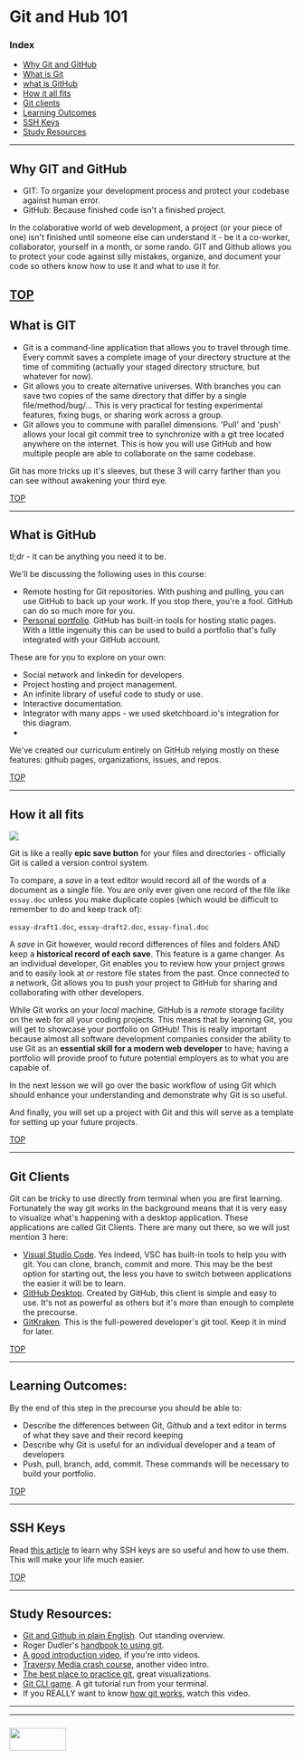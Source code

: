 # Git and Hub 101

### Index
* [Why Git and GitHub](#why-git-and-github)
* [What is Git](#what-is-git)
* [what is GitHub](#what-is-github)
* [How it all fits](#how-it-all-fits)
* [Git clients](#git-clients)
* [Learning Outcomes](#learning-outcomes)
* [SSH Keys](#ssh-keys)
* [Study Resources](#study-resources)

---
## Why GIT and GitHub 
* GIT: To organize your development process and protect your codebase against human error.
* GitHub: Because finished code isn't a finished project.  

In the colaborative world of web development, a project (or your piece of one) isn't finished until someone else can understand it - be it a co-worker, collaborator, yourself in a month, or some rando. GIT and Github allows you to protect your code against silly mistakes, organize, and document your code so others know how to use it and what to use it for.

[TOP](#index)
-------
## What is GIT 
* Git is a command-line application that allows you to travel through time.  Every commit saves a complete image of your directory structure at the time of commiting (actually your staged directory structure, but whatever for now). 
* Git allows you to create alternative universes.  With branches you can save two copies of the same directory that differ by a single file/method/bug/...  This is very practical for testing experimental features, fixing bugs, or sharing work across a group.
* Git allows you to commune with parallel dimensions.  'Pull' and 'push' allows your local git commit tree to synchronize with a git tree located anywhere on the internet.  This is how you will use GitHub and how multiple people are able to collaborate on the same codebase.

Git has more tricks up it's sleeves, but these 3 will carry farther than you can see without awakening your third eye.

[TOP](#index)
___
## What is GitHub 
tl;dr - it can be anything you need it to be.  

We'll be discussing the following uses in this course:
* Remote hosting for Git repositories.  With pushing and pulling, you can use GitHub to back up your work.  If you stop there, you're a fool. GitHub can do so much more for you.
* [Personal portfolio](https://elewa-student.github.io). GitHub has built-in tools for hosting static pages. With a little ingenuity this can be used to build a portfolio that's fully integrated with your GitHub account.

These are for you to explore on your own:
* Social network and linkedin for developers.
* Project hosting and project management.
* An infinite library of useful code to study or use. 
* Interactive documentation.
* Integrator with many apps - we used sketchboard.io's integration for this diagram.
* 

We've created our curriculum entirely on GitHub relying mostly on these features: github pages, organizations, issues, and repos.

[TOP](#index)
___

## How it all fits

![](https://github.com/jankeLearning/diagrams/blob/master/git-hub/where-it-fits.png)

Git is like a really **epic save button** for your files and directories - officially Git is called a version control system.

To compare, a *save* in a text editor would record all of the words of a document as a single file. You are only ever given one record of the file like `essay.doc` unless you make duplicate copies (which would be difficult to remember to do and keep track of):

`essay-draft1.doc`, `essay-draft2.doc`, `essay-final.doc`

A *save* in Git however, would record differences of files and folders AND keep a **historical record of each save**. This feature is a game changer. As an individual developer, Git enables you to review how your project grows and to easily look at or restore file states from the past. Once connected to a network, Git allows you to push your project to GitHub for sharing and collaborating with other developers.

While Git works on your *local* machine, GitHub is a *remote* storage facility on the web for all your coding projects. This means that by learning Git, you will get to showcase your portfolio on GitHub! This is really important because almost all software development companies consider the ability to use Git as an **essential skill for a modern web developer** to have; having a portfolio will provide proof to future potential employers as to what you are capable of.

In the next lesson we will go over the basic workflow of using Git which should enhance your understanding and demonstrate why Git is so useful.

And finally, you will set up a project with Git and this will serve as a template for setting up your future projects.

[TOP](#index)
___
## Git Clients

Git can be tricky to use directly from terminal when you are first learning.  Fortunately the way git works in the background means that it is very easy to visualize what's happening with a desktop application.  These applications are called Git Clients.  There are many out there, so we will just mention 3 here:

* [Visual Studio Code](https://www.youtube.com/watch?v=VOwyH2-VCVY&t=2s).  Yes indeed, VSC has built-in tools to help you with git.  You can clone, branch, commit and more.  This may be the best option for starting out, the less you have to switch between applications the easier it will be to learn.
* [GitHub Desktop](https://desktop.github.com).  Created by GitHub, this client is simple and easy to use.  It's not as powerful as others but it's more than enough to complete the precourse.
* [GitKraken](https://www.gitkraken.com).  This is the full-powered developer's git tool.  Keep it in mind for later.


[TOP](#index)
___

## Learning Outcomes:
By the end of this step in the precourse you should be able to:

* Describe the differences between Git, Github and a text editor in terms of what they save and their record keeping
* Describe why Git is useful for an individual developer and a team of developers
* Push, pull, branch, add, commit.  These commands will be necessary to build your portfolio.

[TOP](#index)
___   
## SSH Keys
Read [this article](https://jdblischak.github.io/2014-09-18-chicago/novice/git/05-sshkeys.html) to learn why SSH keys are so useful and how to use them.  This will make your life much easier.

[TOP](#index)
___

## Study Resources:
* [Git and Github in plain English](https://blog.red-badger.com/blog/2016/11/29/gitgithub-in-plain-english).  Out standing overview.
* Roger Dudler's [handbook to using git](http://rogerdudler.github.io/git-guide/).
* [A good introduction video](https://www.youtube.com/watch?v=r63f51ce84A), if you're into videos. 
* [Traversy Media crash course](https://www.youtube.com/watch?v=SWYqp7iY_Tc), another video intro.
* [The best place to practice git](http://learngitbranching.js.org/), great visualizations.
* [Git CLI game](https://www.git-game.com).  A git tutorial run from your terminal.
* If you REALLY want to know [how git works](https://www.youtube.com/watch?v=1ffBJ4sVUb4&list=TLj1nt5nzukA8), watch this video.

___
___
### <a href="http://elewa.education/blog" target="_blank"><img src="https://user-images.githubusercontent.com/18554853/34921062-506450ae-f97d-11e7-875f-6feeb26ad72d.png" width="100" height="40"/></a>
